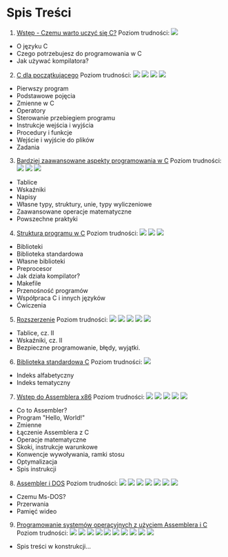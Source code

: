 # Spis Treści
 1. [Wstęp - Czemu warto uczyć się C?](Ch1) Poziom trudności: ![][star]
   - O języku C
   - Czego potrzebujesz do programowania w C
   - Jak używać kompilatora?
 2. [C dla początkującego](Ch2) Poziom trudności: ![][star] ![][star] ![][star] ![][star]
   - Pierwszy program
   - Podstawowe pojęcia
   - Zmienne w C
   - Operatory
   - Sterowanie przebiegiem programu
   - Instrukcje wejścia i wyjścia
   - Procedury i funkcje
   - Wejście i wyjście do plików
   - Zadania
 3. [Bardziej zaawansowane aspekty programowania w C](Ch3) Poziom trudności: ![][star] ![][star] ![][star]
   - Tablice
   - Wskaźniki
   - Napisy
   - Własne typy, struktury, unie, typy wyliczeniowe
   - Zaawansowane operacje matematyczne
   - Powszechne praktyki
 4. [Struktura programu w C](Ch4) Poziom trudności: ![][star] ![][star] ![][star]
   - Biblioteki
   - Biblioteka standardowa
   - Własne biblioteki
   - Preprocesor
   - Jak działa kompilator?
   - Makefile
   - Przenośność programów
   - Współpraca C i innych języków
   - Ćwiczenia
 5. [Rozszerzenie](Ch5) Poziom trudności: ![][star] ![][star] ![][star] ![][star] ![][star]
   - Tablice, cz. II
   - Wskaźniki, cz. II
   - Bezpieczne programowanie, błędy, wyjątki.
 6. [Biblioteka standardowa C](Ch6) Poziom trudności: ![][star]
   - Indeks alfabetyczny
   - Indeks tematyczny
 7. [Wstęp do Assemblera x86](Ch7) Poziom trudności: ![][star] ![][star] ![][star] ![][star] ![][star]
   - Co to Assembler?
   - Program "Hello, World!"
   - Zmienne
   - Łączenie Assemblera z C
   - Operacje matematyczne
   - Skoki, instrukcje warunkowe
   - Konwencje wywoływania, ramki stosu
   - Optymalizacja
   - Spis instrukcji
 8. [Assembler i DOS](Ch8) Poziom trudności: ![][star] ![][star] ![][star] ![][star] ![][star] ![][star] ![][star]
   - Czemu Ms-DOS?
   - Przerwania
   - Pamięć wideo
 9. [Programowanie systemów operacyjnych z użyciem Assemblera i C](Ch9) Poziom trudności: ![][star] ![][star] ![][star] ![][star] ![][star] ![][star] ![][star] ![][star] ![][star] ![][star]
   - Spis treści w konstrukcji...

[star]: https://github.com/KrzysztofSzewczyk/LearnC/raw/master/common/star.png ""
